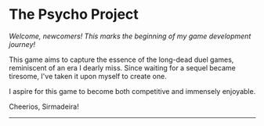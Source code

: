 # The Psycho Project

*Welcome, newcomers! This marks the beginning of my game development journey!*

This game aims to capture the essence of the long-dead duel games, reminiscent of an era I dearly miss. 
Since waiting for a sequel became tiresome, I've taken it upon myself to create one.

I aspire for this game to become both competitive and immensely enjoyable.

Cheerios,
Sirmadeira!
****
